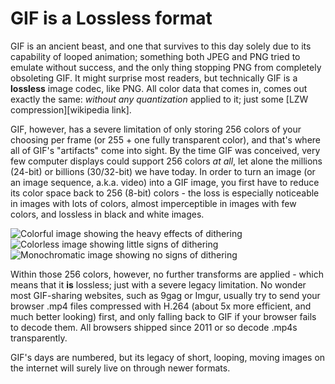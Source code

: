 # GIF is a Lossless format

GIF is an ancient beast, and one that survives to this day solely due to its capability of looped animation; something both JPEG and PNG tried to emulate without success, and the only thing stopping PNG from completely obsoleting GIF. It might surprise most readers, but technically GIF is a **lossless** image codec, like PNG. All color data that comes in, comes out exactly the same: *without any quantization* applied to it; just some [LZW compression][wikipedia link].

GIF, however, has a severe limitation of only storing 256 colors of your choosing per frame (or 255 + one fully transparent color), and that's where all of GIF's "artifacts" come into sight. By the time GIF was conceived, very few computer displays could support 256 colors *at all*, let alone the millions (24-bit) or billions (30/32-bit) we have today. In order to turn an image (or an image sequence, a.k.a. video) into a GIF image, you first have to reduce its color space back to 256 (8-bit) colors - the loss is especially noticeable in images with lots of colors, almost imperceptible in images with few colors, and lossless in black and white images.

![Colorful image showing the heavy effects of dithering]()
![Colorless image showing little signs of dithering]()
![Monochromatic image showing no signs of dithering]()

Within those 256 colors, however, no further transforms are applied - which means that it **is** lossless; just with a severe legacy limitation. No wonder most GIF-sharing websites, such as 9gag or Imgur, usually try to send your browser .mp4 files compressed with H.264 (about 5x more efficient, and much better looking) first, and only falling back to GIF if your browser fails to decode them. All browsers shipped since 2011 or so decode .mp4s transparently.

GIF's days are numbered, but its legacy of short, looping, moving images on the internet will surely live on through newer formats.
